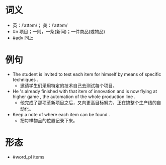 # 词义
- 英：/ˈaɪtəm/； 美：/ˈaɪtəm/
- #n 项目；一则，一条(新闻)；一件商品(或物品)
- #adv 同上
# 例句
- The student is invited to test each item for himself by means of specific techniques .
	- 邀请学生们采用特定的技术自己去测试每个项目。
- He 's already finished with that item of innovation and is now flying at higher game , the automation of the whole production line .
	- 他完成了那项革新项目之后，又向更高目标努力，正在搞整个生产线的自动化。
- Keep a note of where each item can be found .
	- 把每样物品的位置记录下来。
# 形态
- #word_pl items
